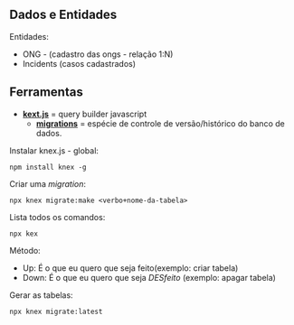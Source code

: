 ## Dados e Entidades

Entidades:
* ONG - (cadastro das ongs - relação 1:N)
* Incidents (casos cadastrados)

## Ferramentas

- **[kext.js](http://knexjs.org)** = query builder javascript
  - **[migrations](http://knexjs.org/#Migrations)** = espécie de controle de versão/histórico do banco de dados.

Instalar knex.js - global:

`npm install knex -g`

Criar uma _migration_:

`npx knex migrate:make <verbo+nome-da-tabela>`

Lista todos os comandos:

`npx kex`

Método:

* Up: É o que eu quero que seja feito(exemplo: criar tabela)
* Down: É o que eu quero que seja _DESfeito_ (exemplo: apagar tabela)

Gerar as tabelas:

`npx knex migrate:latest`